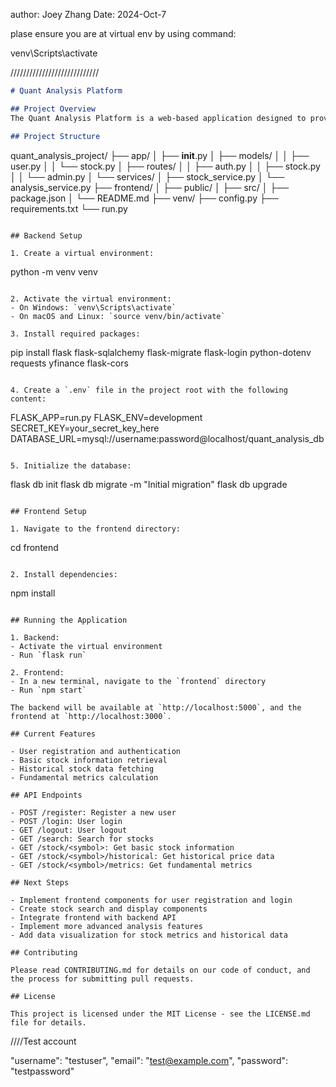 author: Joey Zhang
Date: 2024-Oct-7

plase ensure you are at virtual env by using command:

venv\Scripts\activate

////////////////////////////

```markdown
# Quant Analysis Platform

## Project Overview
The Quant Analysis Platform is a web-based application designed to provide quantitative analysis tools for financial market data. It combines a Flask backend for data processing and API endpoints with a React frontend for user interaction.

## Project Structure
```
quant_analysis_project/
├── app/
│   ├── __init__.py
│   ├── models/
│   │   ├── user.py
│   │   └── stock.py
│   ├── routes/
│   │   ├── auth.py
│   │   ├── stock.py
│   │   └── admin.py
│   └── services/
│       ├── stock_service.py
│       └── analysis_service.py
├── frontend/
│   ├── public/
│   ├── src/
│   ├── package.json
│   └── README.md
├── venv/
├── config.py
├── requirements.txt
└── run.py
```

## Backend Setup

1. Create a virtual environment:
   ```
   python -m venv venv
   ```

2. Activate the virtual environment:
   - On Windows: `venv\Scripts\activate`
   - On macOS and Linux: `source venv/bin/activate`

3. Install required packages:
   ```
   pip install flask flask-sqlalchemy flask-migrate flask-login python-dotenv requests yfinance flask-cors
   ```

4. Create a `.env` file in the project root with the following content:
   ```
   FLASK_APP=run.py
   FLASK_ENV=development
   SECRET_KEY=your_secret_key_here
   DATABASE_URL=mysql://username:password@localhost/quant_analysis_db
   ```

5. Initialize the database:
   ```
   flask db init
   flask db migrate -m "Initial migration"
   flask db upgrade
   ```

## Frontend Setup

1. Navigate to the frontend directory:
   ```
   cd frontend
   ```

2. Install dependencies:
   ```
   npm install
   ```

## Running the Application

1. Backend:
   - Activate the virtual environment
   - Run `flask run`

2. Frontend:
   - In a new terminal, navigate to the `frontend` directory
   - Run `npm start`

The backend will be available at `http://localhost:5000`, and the frontend at `http://localhost:3000`.

## Current Features

- User registration and authentication
- Basic stock information retrieval
- Historical stock data fetching
- Fundamental metrics calculation

## API Endpoints

- POST /register: Register a new user
- POST /login: User login
- GET /logout: User logout
- GET /search: Search for stocks
- GET /stock/<symbol>: Get basic stock information
- GET /stock/<symbol>/historical: Get historical price data
- GET /stock/<symbol>/metrics: Get fundamental metrics

## Next Steps

- Implement frontend components for user registration and login
- Create stock search and display components
- Integrate frontend with backend API
- Implement more advanced analysis features
- Add data visualization for stock metrics and historical data

## Contributing

Please read CONTRIBUTING.md for details on our code of conduct, and the process for submitting pull requests.

## License

This project is licensed under the MIT License - see the LICENSE.md file for details.
```
////Test account

  "username": "testuser",
    "email": "test@example.com",
    "password": "testpassword"